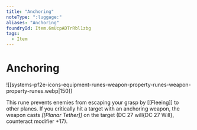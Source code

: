 ```yaml
---
title: "Anchoring"
noteType: ":luggage:"
aliases: "Anchoring"
foundryId: Item.6mUcpADTrRbl1zbg
tags:
  - Item
---
```


# Anchoring
![[systems-pf2e-icons-equipment-runes-weapon-property-runes-weapon-property-runes.webp|150]]

This rune prevents enemies from escaping your grasp by [[Fleeing]] to other planes. If you critically hit a target with an anchoring weapon, the weapon casts _[[Planar Tether]]_ on the target (DC 27 will{DC 27 Will}, counteract modifier +17).
